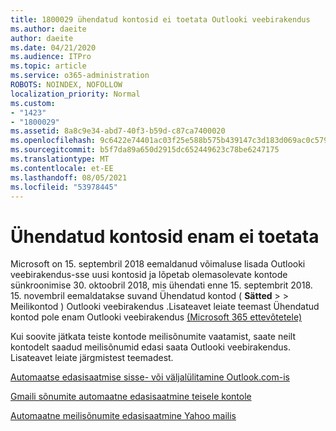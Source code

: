 ```yaml
---
title: 1800029 ühendatud kontosid ei toetata Outlooki veebirakendus
ms.author: daeite
author: daeite
ms.date: 04/21/2020
ms.audience: ITPro
ms.topic: article
ms.service: o365-administration
ROBOTS: NOINDEX, NOFOLLOW
localization_priority: Normal
ms.custom:
- "1423"
- "1800029"
ms.assetid: 8a8c9e34-abd7-40f3-b59d-c87ca7400020
ms.openlocfilehash: 9c6422e74401ac03f25e588b575b439147c3d183d069ac0c579973cab326ff84
ms.sourcegitcommit: b5f7da89a650d2915dc652449623c78be6247175
ms.translationtype: MT
ms.contentlocale: et-EE
ms.lasthandoff: 08/05/2021
ms.locfileid: "53978445"
---
```

# <a name="connected-accounts-are-no-longer-supported"></a>Ühendatud kontosid enam ei toetata

Microsoft on 15. septembril 2018 eemaldanud võimaluse lisada Outlooki veebirakendus-sse uusi kontosid ja lõpetab olemasolevate kontode sünkroonimise 30. oktoobril 2018, mis ühendati enne 15. septembrit 2018. 15. novembril eemaldatakse suvand Ühendatud kontod ( **Sätted** \>  \> Meilikontod ) Outlooki veebirakendus .Lisateavet leiate teemast Ühendatud kontod pole enam Outlooki veebirakendus [(Microsoft 365 ettevõtetele)](https://support.office.com/article/Connected-accounts-is-no-longer-supported-in-Outlook-on-the-web-Office-365-for-business-accounts-5cc526bf-e928-4a99-8b9f-5e089df7d887)
  
Kui soovite jätkata teiste kontode meilisõnumite vaatamist, saate neilt kontodelt saadud meilisõnumid edasi saata Outlooki veebirakendus. Lisateavet leiate järgmistest teemadest.
  
[Automaatse edasisaatmise sisse- või väljalülitamine Outlook.com-is](https://go.microsoft.com/fwlink/?linkid=2038346)
  
[Gmaili sõnumite automaatne edasisaatmine teisele kontole](https://aka.ms/forward-gmail-messages)
  
[Automaatne meilisõnumite edasisaatmine Yahoo mailis](https://aka.ms/yahoo-email-forwarding)
  